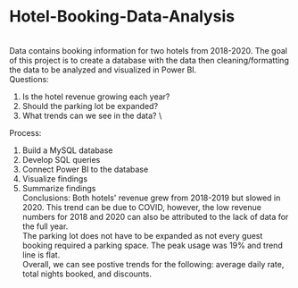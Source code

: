 # Hotel-Booking-Data-Analysis
\
Data contains booking information for two hotels from 2018-2020. The goal of this project is to create a database with the data then cleaning/formatting the data to be analyzed and visualized in Power BI.
\
Questions:
1) Is the hotel revenue growing each year?
2) Should the parking lot be expanded?
3) What trends can we see in the data?
\

Process:
1) Build a MySQL database
2) Develop SQL queries
3) Connect Power BI to the database
4) Visualize findings
5) Summarize findings
\
Conclusions:
Both hotels' revenue grew from 2018-2019 but slowed in 2020. This trend can be due to COVID, however, the low revenue numbers for 2018 and 2020 can also be attributed to the lack of data for the full year.\
The parking lot does not have to be expanded as not every guest booking required a parking space. The peak usage was 19% and trend line is flat.\
Overall, we can see postive trends for the following: average daily rate, total nights booked, and discounts.

